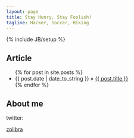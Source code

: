 ```yaml
---
layout: page
title: Stay Hunry, Stay Foolish!
tagline: Hacker, Soccer, Hiking
---
```

{% include JB/setup %}



## Article
<ul class="posts">
  {% for post in site.posts %}
    <li><span>{{ post.date | date_to_string }}</span> &raquo; <a href="{{ BASE_PATH }}{{ post.url }}">{{ post.title }}</a></li>
  {% endfor %}
</ul>

## About me
<p>twitter:</p><a href="https://twitter.com/zolibra">zolibra</a>